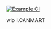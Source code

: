 [![Example CI](https://github.com/letz0703/router/actions/workflows/ci.yml/badge.svg)](https://github.com/letz0703/router/actions/workflows/ci.yml)

wip i.CANMART
